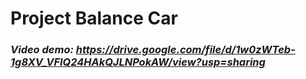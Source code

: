 # Project Balance Car



### ***Video demo:*** *https://drive.google.com/file/d/1w0zWTeb-1g8XV_VFIQ24HAkQJLNPokAW/view?usp=sharing*

